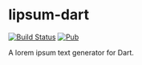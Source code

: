 lipsum-dart
===========

[![Build Status](https://travis-ci.com/adaptant-labs/lipsum-dart.svg?branch=master)](https://travis-ci.com/adaptant-labs/lipsum-dart#)
[![Pub](https://img.shields.io/pub/v/lipsum.svg)](https://pub.dartlang.org/packages/lipsum)

A lorem ipsum text generator for Dart.
